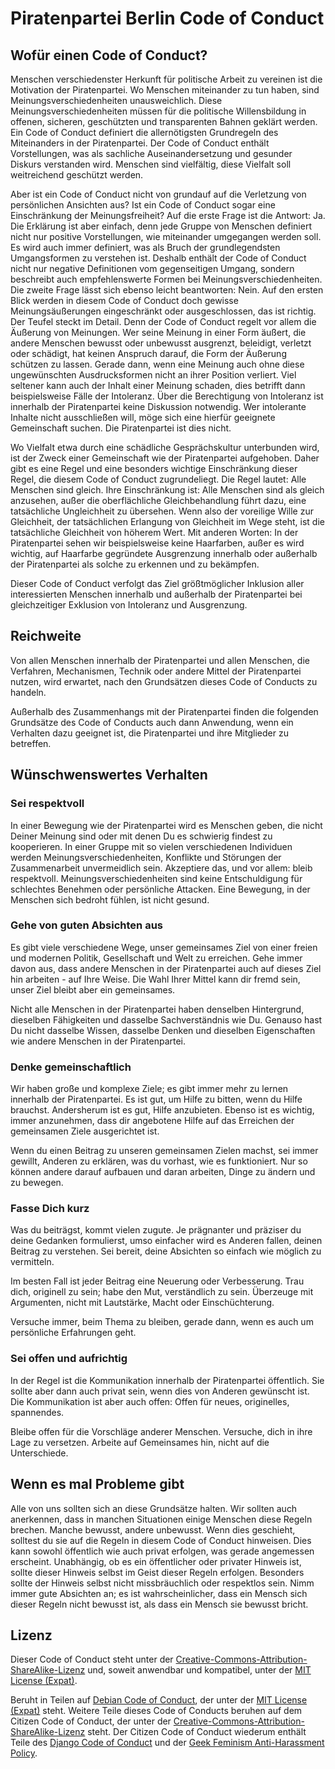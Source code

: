 # Piratenpartei Berlin Code of Conduct

## Wofür einen Code of Conduct?
Menschen verschiedenster Herkunft für politische Arbeit zu vereinen ist die Motivation der Piratenpartei. Wo Menschen miteinander zu tun haben, sind Meinungsverschiedenheiten unausweichlich. Diese Meinungsverschiedenheiten müssen für die politische Willensbildung in offenen, sicheren, geschützten und transparenten Bahnen geklärt werden. Ein Code of Conduct definiert die allernötigsten Grundregeln des Miteinanders in der Piratenpartei. Der Code of Conduct enthält Vorstellungen, was als sachliche Auseinandersetzung und gesunder Diskurs verstanden wird. Menschen sind vielfältig, diese Vielfalt soll weitreichend geschützt werden.

Aber ist ein Code of Conduct nicht von grundauf auf die Verletzung von persönlichen Ansichten aus? Ist ein Code of Conduct sogar eine Einschränkung der Meinungsfreiheit? Auf die erste Frage ist die Antwort: Ja. Die Erklärung ist aber einfach, denn jede Gruppe von Menschen definiert nicht nur positive Vorstellungen, wie miteinander umgegangen werden soll. Es wird auch immer definiert, was als Bruch der grundlegendsten Umgangsformen zu verstehen ist. Deshalb enthält der Code of Conduct nicht nur negative Definitionen vom gegenseitigen Umgang, sondern beschreibt auch empfehlenswerte Formen bei Meinungsverschiedenheiten. Die zweite Frage lässt sich ebenso leicht beantworten: Nein. Auf den ersten Blick werden in diesem Code of Conduct doch gewisse Meinungsäußerungen eingeschränkt oder ausgeschlossen, das ist richtig. Der Teufel steckt im Detail. Denn der Code of Conduct regelt vor allem die Äußerung von Meinungen. Wer seine Meinung in einer Form äußert, die andere Menschen bewusst oder unbewusst ausgrenzt, beleidigt, verletzt oder schädigt, hat keinen Anspruch darauf, die Form der Äußerung schützen zu lassen. Gerade dann, wenn eine Meinung auch ohne diese ungewünschten Ausdrucksformen nicht an ihrer Position verliert. Viel seltener kann auch der Inhalt einer Meinung schaden, dies betrifft dann beispielsweise Fälle der Intoleranz. Über die Berechtigung von Intoleranz ist innerhalb der Piratenpartei keine Diskussion notwendig. Wer intolerante Inhalte nicht ausschließen will, möge sich eine hierfür geeignete Gemeinschaft suchen. Die Piratenpartei ist dies nicht.

Wo Vielfalt etwa durch eine schädliche Gesprächskultur unterbunden wird, ist der Zweck einer Gemeinschaft wie der Piratenpartei aufgehoben. Daher gibt es eine Regel und eine besonders wichtige Einschränkung dieser Regel, die diesem Code of Conduct zugrundeliegt. Die Regel lautet: Alle Menschen sind gleich. Ihre Einschränkung ist: Alle Menschen sind als gleich anzusehen, außer die oberflächliche Gleichbehandlung führt dazu, eine tatsächliche Ungleichheit zu übersehen. Wenn also der voreilige Wille zur Gleichheit, der tatsächlichen Erlangung von Gleichheit im Wege steht, ist die tatsächliche Gleichheit von höherem Wert. Mit anderen Worten: In der Piratenpartei sehen wir beispielsweise keine Haarfarben, außer es wird wichtig, auf Haarfarbe gegründete Ausgrenzung innerhalb oder außerhalb der Piratenpartei als solche zu erkennen und zu bekämpfen.

Dieser Code of Conduct verfolgt das Ziel größtmöglicher Inklusion aller interessierten Menschen innerhalb und außerhalb der Piratenpartei bei gleichzeitiger Exklusion von Intoleranz und Ausgrenzung.

## Reichweite
Von allen Menschen innerhalb der Piratenpartei und allen Menschen, die Verfahren, Mechanismen, Technik oder andere Mittel der Piratenpartei nutzen, wird erwartet, nach den Grundsätzen dieses Code of Conducts zu handeln.

Außerhalb des Zusammenhangs mit der Piratenpartei finden die folgenden Grundsätze des Code of Conducts auch dann Anwendung, wenn ein Verhalten dazu geeignet ist, die Piratenpartei und ihre Mitglieder zu betreffen.

## Wünschwenswertes Verhalten

### Sei respektvoll
In einer Bewegung wie der Piratenpartei wird es Menschen geben, die nicht Deiner Meinung sind oder mit denen Du es schwierig findest zu kooperieren. In einer Gruppe mit so vielen verschiedenen Individuen werden  Meinungsverschiedenheiten, Konflikte und Störungen der Zusammenarbeit unvermeidlich sein. Akzeptiere das, und vor allem: bleib respektvoll. Meinungsverschiedenheiten sind keine Entschuldigung für schlechtes Benehmen oder persönliche Attacken. Eine Bewegung, in der Menschen sich bedroht fühlen, ist nicht gesund.

### Gehe von guten Absichten aus

Es gibt viele verschiedene Wege, unser gemeinsames Ziel von einer freien und modernen Politik, Gesellschaft und Welt zu erreichen. Gehe immer davon aus, dass andere Menschen in der Piratenpartei auch auf dieses Ziel hin arbeiten - auf Ihre Weise. Die Wahl Ihrer Mittel kann dir fremd sein, unser Ziel bleibt aber ein gemeinsames.

Nicht alle Menschen in der Piratenpartei haben denselben Hintergrund, dieselben Fähigkeiten und dasselbe Sachverständnis wie Du. Genauso hast Du nicht dasselbe Wissen, dasselbe Denken und dieselben Eigenschaften wie andere Menschen in der Piratenpartei.

### Denke gemeinschaftlich

Wir haben große und komplexe Ziele; es gibt immer mehr zu lernen innerhalb der Piratenpartei. Es ist gut, um Hilfe zu bitten, wenn du Hilfe brauchst. Andersherum ist es gut, Hilfe anzubieten. Ebenso ist es wichtig, immer anzunehmen, dass dir angebotene Hilfe auf das Erreichen der gemeinsamen Ziele ausgerichtet ist.

Wenn du einen Beitrag zu unseren gemeinsamen Zielen machst, sei immer gewillt, Anderen zu erklären, was du vorhast, wie es funktioniert. Nur so können andere darauf aufbauen und daran arbeiten, Dinge zu ändern und zu bewegen.

### Fasse Dich kurz

Was du beiträgst, kommt vielen zugute. Je prägnanter und präziser du deine Gedanken formulierst, umso einfacher wird es Anderen fallen, deinen Beitrag zu verstehen. Sei bereit, deine Absichten so einfach wie möglich zu vermitteln.

Im besten Fall ist jeder Beitrag eine Neuerung oder Verbesserung. Trau dich, originell zu sein; habe den Mut, verständlich zu sein. Überzeuge mit Argumenten, nicht mit Lautstärke, Macht oder Einschüchterung.

Versuche immer, beim Thema zu bleiben, gerade dann, wenn es auch um persönliche Erfahrungen geht.

### Sei offen und aufrichtig

In der Regel ist die Kommunikation innerhalb der Piratenpartei öffentlich. Sie sollte aber dann auch privat sein, wenn dies von Anderen gewünscht ist. Die Kommunikation ist aber auch offen: Offen für neues, originelles, spannendes.

Bleibe offen für die Vorschläge anderer Menschen. Versuche, dich in ihre Lage zu versetzen. Arbeite auf Gemeinsames hin, nicht auf die Unterschiede.

## Wenn es mal Probleme gibt

Alle von uns sollten sich an diese Grundsätze halten. Wir sollten auch anerkennen, dass in manchen Situationen einige Menschen diese Regeln brechen. Manche bewusst, andere unbewusst. Wenn dies geschieht, solltest du sie auf die Regeln in diesem Code of Conduct hinweisen. Dies kann sowohl öffentlich wie auch privat erfolgen, was gerade angemessen erscheint. Unabhängig, ob es ein öffentlicher oder privater Hinweis ist, sollte dieser Hinweis selbst im Geist dieser Regeln erfolgen. Besonders sollte der Hinweis selbst nicht missbräuchlich oder respektlos sein. Nimm immer gute Absichten an; es ist wahrscheinlicher, dass ein Mensch sich dieser Regeln nicht bewusst ist, als dass ein Mensch sie bewusst bricht.

## Lizenz

Dieser Code of Conduct steht unter der [Creative-Commons-Attribution-ShareAlike-Lizenz](http://creativecommons.org/licenses/by-sa/3.0/) und, soweit anwendbar und kompatibel, unter der [MIT License (Expat)](https://www.debian.org/legal/licenses/mit).

Beruht in Teilen auf [Debian Code of Conduct](https://www.debian.org/code_of_conduct), der unter der [MIT License (Expat)](https://www.debian.org/legal/licenses/mit) steht. Weitere Teile dieses Code of Conducts beruhen auf dem Citizen Code of Conduct, der unter der [Creative-Commons-Attribution-ShareAlike-Lizenz](http://creativecommons.org/licenses/by-sa/3.0/) steht. Der Citizen Code of Conduct wiederum enthält Teile des [Django Code of Conduct](https://www.djangoproject.com/conduct/) und der [Geek Feminism Anti-Harassment Policy](http://geekfeminism.wikia.com/wiki/Conference_anti-harassment/Policy).

